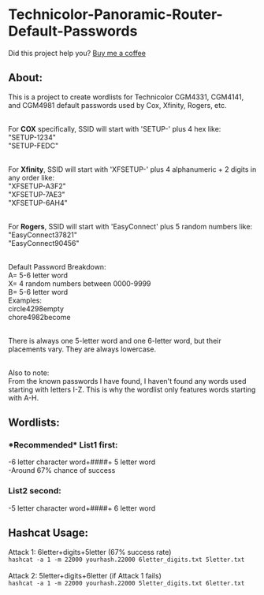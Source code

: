 <h1>Technicolor-Panoramic-Router-Default-Passwords</h1>
Did this project help you? <a href="https://buymeacoffee.com/rhettrhett1">Buy me a coffee</a>

<h2>About:</h2>
This is a project to create wordlists for Technicolor CGM4331, CGM4141, and CGM4981 default passwords used by Cox, Xfinity, Rogers, etc.<br><br>

For <strong>COX</strong> specifically, SSID will start with 'SETUP-' plus 4 hex like:<br>
"SETUP-1234"<br>
"SETUP-FEDC"<br><br>

For <strong>Xfinity</strong>, SSID will start with 'XFSETUP-' plus 4 alphanumeric + 2 digits in any order like:<br>
"XFSETUP-A3F2"<br>
"XFSETUP-7AE3"<br>
"XFSETUP-6AH4"<br><br>

For <strong>Rogers</strong>, SSID will start with 'EasyConnect' plus 5 random numbers like:<br>
"EasyConnect37821"<br>
"EasyConnect90456"<br><br>

Default Password Breakdown:<br>
A= 5-6 letter word<br>
X= 4 random numbers between 0000-9999<br>
B= 5-6 letter word<br>
Examples:<br>
circle4298empty<br>
chore4982become<br><br>

There is always one 5-letter word and one 6-letter word, but their placements vary. They are always lowercase.<br><br>

Also to note:<br>
From the known passwords I have found, I haven't found any words used starting with letters I-Z. This is why the wordlist only features words starting with A-H.<br>

<h2>Wordlists:</h2>
<h3><b>*Recommended*</b> List1 first:</h3>
-6 letter character word+####+ 5 letter word<br>
-Around 67% chance of success<br>
<h3>List2 second:</h3>
-5 letter character word+####+ 6 letter word<br>

<h2>Hashcat Usage:</h2>
Attack 1: 6letter+digits+5letter (67% success rate)<br>
<code>hashcat -a 1 -m 22000 yourhash.22000 6letter_digits.txt 5letter.txt</code><br><br>
Attack 2: 5letter+digits+6letter (if Attack 1 fails)<br>
<code>hashcat -a 1 -m 22000 yourhash.22000 5letter_digits.txt 6letter.txt</code>
